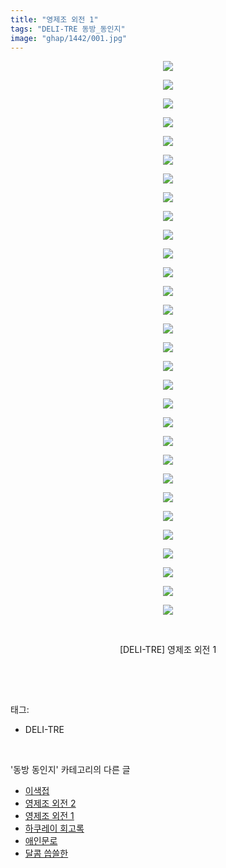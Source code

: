 ```yaml
---
title: "영제조 외전 1"
tags: "DELI-TRE 동방_동인지"
image: "ghap/1442/001.jpg"
---
```

<div class="article">
<p style="text-align: center; clear: none; float: none;"><img src="{{ site.nasurl }}/ghap/1442/001.jpg"/></p>
<p style="text-align: center; clear: none; float: none;"><img src="{{ site.nasurl }}/ghap/1442/002.jpg"/></p>
<p style="text-align: center; clear: none; float: none;"><img src="{{ site.nasurl }}/ghap/1442/003.jpg"/></p>
<p style="text-align: center; clear: none; float: none;"><img src="{{ site.nasurl }}/ghap/1442/004.jpg"/></p>
<p style="text-align: center; clear: none; float: none;"><img src="{{ site.nasurl }}/ghap/1442/005.jpg"/></p>
<p style="text-align: center; clear: none; float: none;"><img src="{{ site.nasurl }}/ghap/1442/006.jpg"/></p>
<p style="text-align: center; clear: none; float: none;"><img src="{{ site.nasurl }}/ghap/1442/007.jpg"/></p>
<p style="text-align: center; clear: none; float: none;"><img src="{{ site.nasurl }}/ghap/1442/008.jpg"/></p>
<p style="text-align: center; clear: none; float: none;"><img src="{{ site.nasurl }}/ghap/1442/009.jpg"/></p>
<p style="text-align: center; clear: none; float: none;"><img src="{{ site.nasurl }}/ghap/1442/010.jpg"/></p>
<p style="text-align: center; clear: none; float: none;"><img src="{{ site.nasurl }}/ghap/1442/011.jpg"/></p>
<p style="text-align: center; clear: none; float: none;"><img src="{{ site.nasurl }}/ghap/1442/012.jpg"/></p>
<p style="text-align: center; clear: none; float: none;"><img src="{{ site.nasurl }}/ghap/1442/013.jpg"/></p>
<p style="text-align: center; clear: none; float: none;"><img src="{{ site.nasurl }}/ghap/1442/014.jpg"/></p>
<p style="text-align: center; clear: none; float: none;"><img src="{{ site.nasurl }}/ghap/1442/015.jpg"/></p>
<p style="text-align: center; clear: none; float: none;"><img src="{{ site.nasurl }}/ghap/1442/016.jpg"/></p>
<p style="text-align: center; clear: none; float: none;"><img src="{{ site.nasurl }}/ghap/1442/017.jpg"/></p>
<p style="text-align: center; clear: none; float: none;"><img src="{{ site.nasurl }}/ghap/1442/018.jpg"/></p>
<p style="text-align: center; clear: none; float: none;"><img src="{{ site.nasurl }}/ghap/1442/019.jpg"/></p>
<p style="text-align: center; clear: none; float: none;"><img src="{{ site.nasurl }}/ghap/1442/020.jpg"/></p>
<p style="text-align: center; clear: none; float: none;"><img src="{{ site.nasurl }}/ghap/1442/021.jpg"/></p>
<p style="text-align: center; clear: none; float: none;"><img src="{{ site.nasurl }}/ghap/1442/022.jpg"/></p>
<p style="text-align: center; clear: none; float: none;"><img src="{{ site.nasurl }}/ghap/1442/023.jpg"/></p>
<p style="text-align: center; clear: none; float: none;"><img src="{{ site.nasurl }}/ghap/1442/024.jpg"/></p>
<p style="text-align: center; clear: none; float: none;"><img src="{{ site.nasurl }}/ghap/1442/025.jpg"/></p>
<p style="text-align: center; clear: none; float: none;"><img src="{{ site.nasurl }}/ghap/1442/026.jpg"/></p>
<p style="text-align: center; clear: none; float: none;"><img src="{{ site.nasurl }}/ghap/1442/027.jpg"/></p>
<p style="text-align: center; clear: none; float: none;"><img src="{{ site.nasurl }}/ghap/1442/028.jpg"/></p>
<p style="text-align: center; clear: none; float: none;"><img src="{{ site.nasurl }}/ghap/1442/029.jpg"/></p>
<p style="text-align: center; clear: none; float: none;"><img src="{{ site.nasurl }}/ghap/1442/030.jpg"/></p>
<p style="text-align: center; clear: none; float: none;"><br/></p>
<p style="text-align: center; clear: none; float: none;">[DELI-TRE] 영제조 외전 1</p>
<p><br/></p>
</div><br/>
<div class="tagTrail">
<p>태그: </p>
<ul>
<li>DELI-TRE</li>
</ul>
</div><br/>
<div class="another">
<p>'동방 동인지' 카테고리의 다른 글</p>
<ul>
<li><a href="/2016-08-09-ghap_1444">이색접</a></li>
<li><a href="/2016-08-09-ghap_1443">영제조 외전 2</a></li>
<li><a href="/2016-08-09-ghap_1442">영제조 외전 1</a></li>
<li><a href="/2016-08-09-ghap_1441">하쿠레이 회고록</a></li>
<li><a href="/2016-08-09-ghap_1438">애인문로</a></li>
<li><a href="/2016-08-09-ghap_1437">달콤 씁쓸한</a></li>
</ul>
</div><br/>
<div class="cb_module cb_fluid">
<div class="cb_wrt cb_profile">
</div><!-- commentList close -->
</div><br/>
